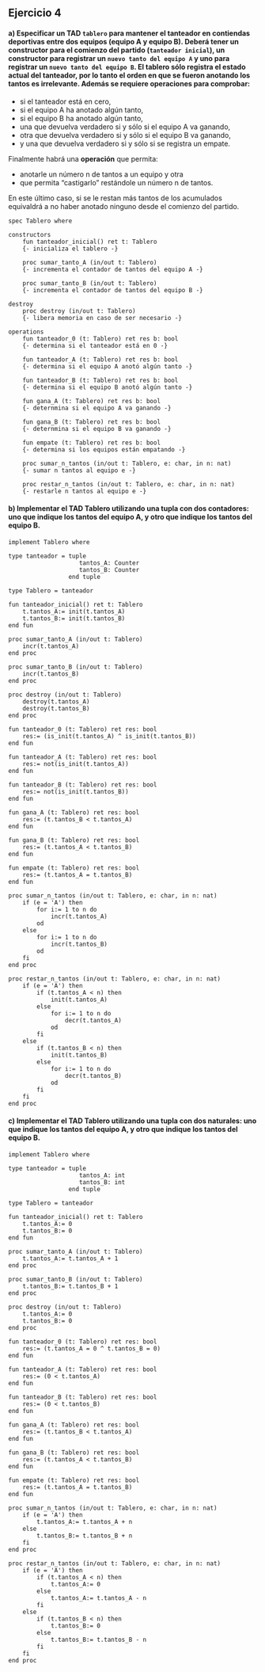 ## Ejercicio 4
#### a) Especificar un TAD **`tablero`** para mantener el tanteador en contiendas deportivas entre dos equipos (equipo A y equipo B). Deberá tener un **constructor** para el comienzo del partido (`tanteador inicial`), un constructor para registrar un `nuevo tanto del equipo A` y uno para registrar un `nuevo tanto del equipo B`. El tablero sólo registra el estado actual del tanteador, por lo tanto el orden en que se fueron anotando los tantos es irrelevante. Además se requiere **operaciones** para comprobar:

-  si el tanteador está en cero,
-  si el equipo A ha anotado algún tanto,
-  si el equipo B ha anotado algún tanto,
-  una que devuelva verdadero si y sólo si el equipo A va ganando,
-  otra que devuelva verdadero si y sólo si el equipo B va ganando,
-  y una que devuelva verdadero si y sólo si se registra un empate.

Finalmente habrá una **operación** que permita:
- anotarle un número n de tantos a un equipo y otra
- que permita “castigarlo” restándole un número n de tantos.

En este último caso, si se le restan más tantos de los acumulados equivaldrá a no haber anotado ninguno desde el comienzo del partido.

```
spec Tablero where

constructors
    fun tanteador_inicial() ret t: Tablero
    {- inicializa el tablero -}

    proc sumar_tanto_A (in/out t: Tablero)
    {- incrementa el contador de tantos del equipo A -}

    proc sumar_tanto_B (in/out t: Tablero)
    {- incrementa el contador de tantos del equipo B -}

destroy
    proc destroy (in/out t: Tablero)
    {- libera memoria en caso de ser necesario -}

operations
    fun tanteador_0 (t: Tablero) ret res b: bool
    {- determina si el tanteador está en 0 -}

    fun tanteador_A (t: Tablero) ret res b: bool
    {- determina si el equipo A anotó algún tanto -}

    fun tanteador_B (t: Tablero) ret res b: bool
    {- determina si el equipo B anotó algún tanto -}

    fun gana_A (t: Tablero) ret res b: bool
    {- deternmina si el equipo A va ganando -}

    fun gana_B (t: Tablero) ret res b: bool
    {- deternmina si el equipo B va ganando -}

    fun empate (t: Tablero) ret res b: bool
    {- determina si los equipos están empatando -}

    proc sumar_n_tantos (in/out t: Tablero, e: char, in n: nat)
    {- sumar n tantos al equipo e -}

    proc restar_n_tantos (in/out t: Tablero, e: char, in n: nat)
    {- restarle n tantos al equipo e -}
```



#### b) Implementar el TAD Tablero utilizando una tupla con dos contadores: uno que indique los tantos del equipo A, y otro que indique los tantos del equipo B.

```
implement Tablero where

type tanteador = tuple
                    tantos_A: Counter
                    tantos_B: Counter
                 end tuple

type Tablero = tanteador

fun tanteador_inicial() ret t: Tablero
    t.tantos_A:= init(t.tantos_A)
    t.tantos_B:= init(t.tantos_B)
end fun

proc sumar_tanto_A (in/out t: Tablero)
    incr(t.tantos_A)
end proc

proc sumar_tanto_B (in/out t: Tablero)
    incr(t.tantos_B)
end proc

proc destroy (in/out t: Tablero)
    destroy(t.tantos_A)
    destroy(t.tantos_B)
end proc

fun tanteador_0 (t: Tablero) ret res: bool
    res:= (is_init(t.tantos_A) ^ is_init(t.tantos_B))
end fun

fun tanteador_A (t: Tablero) ret res: bool
    res:= not(is_init(t.tantos_A))
end fun

fun tanteador_B (t: Tablero) ret res: bool
    res:= not(is_init(t.tantos_B))
end fun

fun gana_A (t: Tablero) ret res: bool
    res:= (t.tantos_B < t.tantos_A)
end fun

fun gana_B (t: Tablero) ret res: bool
    res:= (t.tantos_A < t.tantos_B)
end fun

fun empate (t: Tablero) ret res: bool
    res:= (t.tantos_A = t.tantos_B)
end fun

proc sumar_n_tantos (in/out t: Tablero, e: char, in n: nat)
    if (e = 'A') then
        for i:= 1 to n do
            incr(t.tantos_A)
        od
    else
        for i:= 1 to n do
            incr(t.tantos_B)
        od
    fi
end proc

proc restar_n_tantos (in/out t: Tablero, e: char, in n: nat)
    if (e = 'A') then
        if (t.tantos_A < n) then
            init(t.tantos_A)
        else
            for i:= 1 to n do
                decr(t.tantos_A)
            od
        fi
    else
        if (t.tantos_B < n) then
            init(t.tantos_B)
        else
            for i:= 1 to n do
                decr(t.tantos_B)
            od
        fi
    fi
end proc

```



#### c) Implementar el TAD Tablero utilizando una tupla con dos naturales: uno que indique los tantos del equipo A, y otro que indique los tantos del equipo B.

```
implement Tablero where

type tanteador = tuple
                    tantos_A: int
                    tantos_B: int
                 end tuple

type Tablero = tanteador

fun tanteador_inicial() ret t: Tablero
    t.tantos_A:= 0
    t.tantos_B:= 0
end fun

proc sumar_tanto_A (in/out t: Tablero)
    t.tantos_A:= t.tantos_A + 1
end proc

proc sumar_tanto_B (in/out t: Tablero)
    t.tantos_B:= t.tantos_B + 1
end proc

proc destroy (in/out t: Tablero)
    t.tantos_A:= 0
    t.tantos_B:= 0
end proc

fun tanteador_0 (t: Tablero) ret res: bool
    res:= (t.tantos_A = 0 ^ t.tantos_B = 0)
end fun

fun tanteador_A (t: Tablero) ret res: bool
    res:= (0 < t.tantos_A)
end fun

fun tanteador_B (t: Tablero) ret res: bool
    res:= (0 < t.tantos_B)
end fun

fun gana_A (t: Tablero) ret res: bool
    res:= (t.tantos_B < t.tantos_A)
end fun

fun gana_B (t: Tablero) ret res: bool
    res:= (t.tantos_A < t.tantos_B)
end fun

fun empate (t: Tablero) ret res: bool
    res:= (t.tantos_A = t.tantos_B)
end fun

proc sumar_n_tantos (in/out t: Tablero, e: char, in n: nat)
    if (e = 'A') then
        t.tantos_A:= t.tantos_A + n
    else
        t.tantos_B:= t.tantos_B + n
    fi
end proc

proc restar_n_tantos (in/out t: Tablero, e: char, in n: nat)
    if (e = 'A') then
        if (t.tantos_A < n) then
            t.tantos_A:= 0
        else
            t.tantos_A:= t.tantos_A - n
        fi
    else
        if (t.tantos_B < n) then
            t.tantos_B:= 0
        else
            t.tantos_B:= t.tantos_B - n
        fi
    fi
end proc
```

